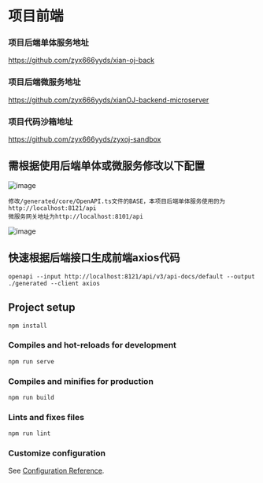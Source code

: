 # 项目前端

### 项目后端单体服务地址
<https://github.com/zyx666yyds/xian-oj-back>
### 项目后端微服务地址

<https://github.com/zyx666yyds/xianOJ-backend-microserver>

### 项目代码沙箱地址

<https://github.com/zyx666yyds/zyxoj-sandbox>


## 需根据使用后端单体或微服务修改以下配置
![image](https://github.com/zyx666yyds/xian-oj/assets/94099079/c8d6b3ac-7225-4637-b633-7af573f8dfd7)
```
修改/generated/core/OpenAPI.ts文件的BASE，本项目后端单体服务使用的为http://localhost:8121/api
微服务网关地址为http://localhost:8101/api
```

![image](https://github.com/zyx666yyds/xian-oj/assets/94099079/5e15f472-5a8c-45da-97fd-55fbe14b2467)

## 快速根据后端接口生成前端axios代码
```
openapi --input http://localhost:8121/api/v3/api-docs/default --output ./generated --client axios
```

## Project setup
```
npm install
```

### Compiles and hot-reloads for development
```
npm run serve
```

### Compiles and minifies for production
```
npm run build
```

### Lints and fixes files
```
npm run lint
```

### Customize configuration
See [Configuration Reference](https://cli.vuejs.org/config/).
